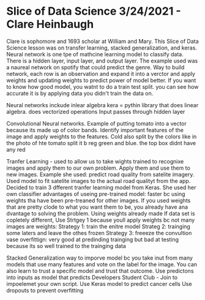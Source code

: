 # Slice of Data Science 3/24/2021 - Clare Heinbaugh
Clare is sophomore and 1693 scholar at William and Mary. 
This Slice of Data Science lesson was on transfer learning, stacked generalization, and keras. 
Neural network is one tpe of mathcine learning model to classify data. There is a hidden layer, input layer, and output layer. The example used was a naureal network on spotify that could predict the genre. 
Way to build network, each row is an observation and expand it into a verctor and apply weights and updating weights to predict power of model better. If you want to know how good model, you watnt to do a train test split. you can see how accurate it is by applying data you didn't train the data on. 

Neural networks inckude inlear algebra
kera = pythin library  that does linear algebra. does vectorized operations
Input passes through hidden layer

Convolutional Neural networks. Example of putting tomato into a vector because its made up of color bands. Identify important features of the image and apply weights to the features. Cold also split by the colors like in the photo of hte tomato split it b reg green and blue. the top box didnt have any red

Tranfer Learning - used to allow us to take wights trained to recognixe images and apply them to our own problem. Apply them and use them to new images. 
Example she used: predict road quality from satelite imagery. Used model to fit satelite images to the actual road qualityt from the app. 
Decided to train 3 dfferent tranfer learning model from Keras. She used her own classifier
advantages of useing pre-trained model: faster bc using weights tha have been pre-treaned for other images. If you used weights that are pretty clode to what you want them to be, you already have ana dvantage to solving the problem. Using weights already made
If data set is copletely different, Use Strtgey 1 because youll apply weights bc not many images are weights: Strategy 1: train the enitre model
Strateg 2: trainging some laters and leave the othes frozen
Strategy 3: freeeze the convultion vase
overfittign: very good at predinding trainging but bad at testing because its so well trained to the trainging data

Stacked Generalization
way to imporve model bc you take inut from many models that use many features and vote on the label for the image. You can also learn to trust a specific model and trust that outcome. 
Use predictons into inputs as model that predicts
Developers Student Club - Join to impoelemet your own script. Use Keras model to predict cancer cells
Use dropouts to prevent overfitting
